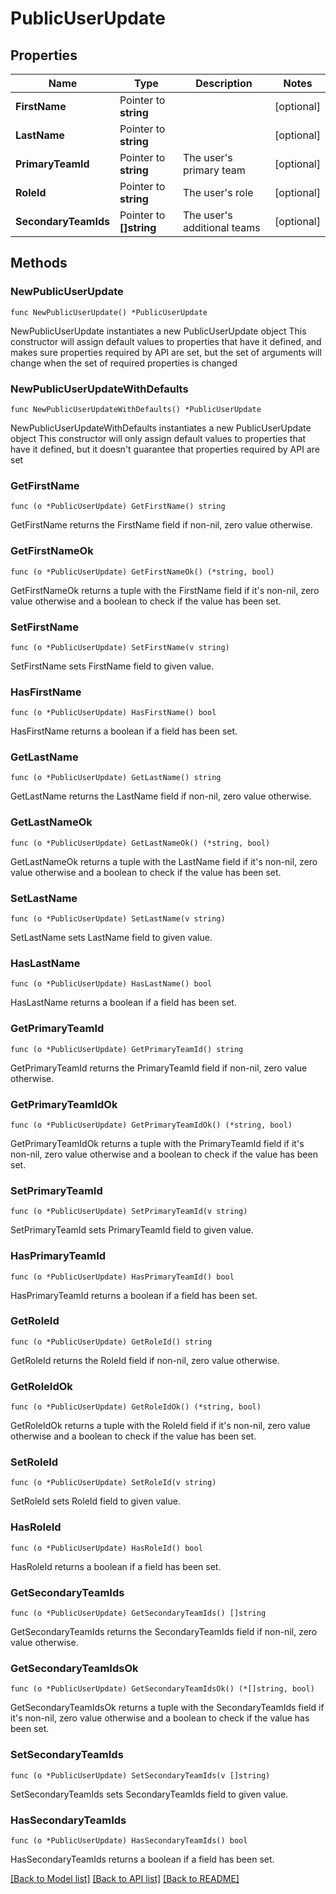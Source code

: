 # PublicUserUpdate

## Properties

Name | Type | Description | Notes
------------ | ------------- | ------------- | -------------
**FirstName** | Pointer to **string** |  | [optional] 
**LastName** | Pointer to **string** |  | [optional] 
**PrimaryTeamId** | Pointer to **string** | The user&#39;s primary team | [optional] 
**RoleId** | Pointer to **string** | The user&#39;s role | [optional] 
**SecondaryTeamIds** | Pointer to **[]string** | The user&#39;s additional teams | [optional] 

## Methods

### NewPublicUserUpdate

`func NewPublicUserUpdate() *PublicUserUpdate`

NewPublicUserUpdate instantiates a new PublicUserUpdate object
This constructor will assign default values to properties that have it defined,
and makes sure properties required by API are set, but the set of arguments
will change when the set of required properties is changed

### NewPublicUserUpdateWithDefaults

`func NewPublicUserUpdateWithDefaults() *PublicUserUpdate`

NewPublicUserUpdateWithDefaults instantiates a new PublicUserUpdate object
This constructor will only assign default values to properties that have it defined,
but it doesn't guarantee that properties required by API are set

### GetFirstName

`func (o *PublicUserUpdate) GetFirstName() string`

GetFirstName returns the FirstName field if non-nil, zero value otherwise.

### GetFirstNameOk

`func (o *PublicUserUpdate) GetFirstNameOk() (*string, bool)`

GetFirstNameOk returns a tuple with the FirstName field if it's non-nil, zero value otherwise
and a boolean to check if the value has been set.

### SetFirstName

`func (o *PublicUserUpdate) SetFirstName(v string)`

SetFirstName sets FirstName field to given value.

### HasFirstName

`func (o *PublicUserUpdate) HasFirstName() bool`

HasFirstName returns a boolean if a field has been set.

### GetLastName

`func (o *PublicUserUpdate) GetLastName() string`

GetLastName returns the LastName field if non-nil, zero value otherwise.

### GetLastNameOk

`func (o *PublicUserUpdate) GetLastNameOk() (*string, bool)`

GetLastNameOk returns a tuple with the LastName field if it's non-nil, zero value otherwise
and a boolean to check if the value has been set.

### SetLastName

`func (o *PublicUserUpdate) SetLastName(v string)`

SetLastName sets LastName field to given value.

### HasLastName

`func (o *PublicUserUpdate) HasLastName() bool`

HasLastName returns a boolean if a field has been set.

### GetPrimaryTeamId

`func (o *PublicUserUpdate) GetPrimaryTeamId() string`

GetPrimaryTeamId returns the PrimaryTeamId field if non-nil, zero value otherwise.

### GetPrimaryTeamIdOk

`func (o *PublicUserUpdate) GetPrimaryTeamIdOk() (*string, bool)`

GetPrimaryTeamIdOk returns a tuple with the PrimaryTeamId field if it's non-nil, zero value otherwise
and a boolean to check if the value has been set.

### SetPrimaryTeamId

`func (o *PublicUserUpdate) SetPrimaryTeamId(v string)`

SetPrimaryTeamId sets PrimaryTeamId field to given value.

### HasPrimaryTeamId

`func (o *PublicUserUpdate) HasPrimaryTeamId() bool`

HasPrimaryTeamId returns a boolean if a field has been set.

### GetRoleId

`func (o *PublicUserUpdate) GetRoleId() string`

GetRoleId returns the RoleId field if non-nil, zero value otherwise.

### GetRoleIdOk

`func (o *PublicUserUpdate) GetRoleIdOk() (*string, bool)`

GetRoleIdOk returns a tuple with the RoleId field if it's non-nil, zero value otherwise
and a boolean to check if the value has been set.

### SetRoleId

`func (o *PublicUserUpdate) SetRoleId(v string)`

SetRoleId sets RoleId field to given value.

### HasRoleId

`func (o *PublicUserUpdate) HasRoleId() bool`

HasRoleId returns a boolean if a field has been set.

### GetSecondaryTeamIds

`func (o *PublicUserUpdate) GetSecondaryTeamIds() []string`

GetSecondaryTeamIds returns the SecondaryTeamIds field if non-nil, zero value otherwise.

### GetSecondaryTeamIdsOk

`func (o *PublicUserUpdate) GetSecondaryTeamIdsOk() (*[]string, bool)`

GetSecondaryTeamIdsOk returns a tuple with the SecondaryTeamIds field if it's non-nil, zero value otherwise
and a boolean to check if the value has been set.

### SetSecondaryTeamIds

`func (o *PublicUserUpdate) SetSecondaryTeamIds(v []string)`

SetSecondaryTeamIds sets SecondaryTeamIds field to given value.

### HasSecondaryTeamIds

`func (o *PublicUserUpdate) HasSecondaryTeamIds() bool`

HasSecondaryTeamIds returns a boolean if a field has been set.


[[Back to Model list]](../README.md#documentation-for-models) [[Back to API list]](../README.md#documentation-for-api-endpoints) [[Back to README]](../README.md)


